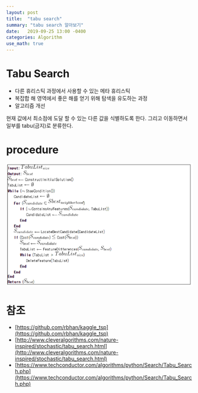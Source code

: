 ```yaml
---
layout: post
title:  "tabu search"
summary: "tabu search 알아보기"
date:   2019-09-25 13:00 -0400
categories: Algorithm
use_math: true
---
```


# Tabu Search
- 다른 휴리스틱 과정에서 사용할 수 있는 메타 휴리스틱
- 복잡합 해 영역에서 좋은 해를 얻기 위해 탐색을 유도하는 과정
- 알고리즘 개선

현재 값에서 최소점에 도달 할 수 있는 다른 값을 식별하도록 한다. 그리고 이동하면서 일부를 tabu(금지)로 분류한다.

# procedure



![procedure](./procedure.PNG)



# 참조
- [https://github.com/rbhan/kaggle_tsp](https://github.com/rbhan/kaggle_tsp)
- [http://www.cleveralgorithms.com/nature-inspired/stochastic/tabu_search.html](http://www.cleveralgorithms.com/nature-inspired/stochastic/tabu_search.html)
- [https://www.techconductor.com/algorithms/python/Search/Tabu_Search.php](https://www.techconductor.com/algorithms/python/Search/Tabu_Search.php) 